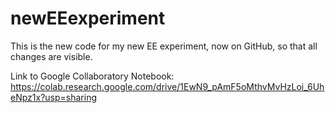 # newEEexperiment
This is the new code for my new EE experiment, now on GitHub, so that all changes are visible.

Link to Google Collaboratory Notebook: https://colab.research.google.com/drive/1EwN9_pAmF5oMthvMvHzLoi_6UheNpz1x?usp=sharing 
